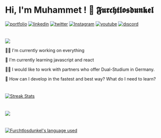 
# Hi, I'm Muhammet ! 👋 𝕱𝖚𝖗𝖈𝖍𝖙𝖑𝖔𝖘𝖉𝖚𝖓𝖐𝖊𝖑



[![portfolio](https://img.shields.io/badge/my_portfolio-000?style=for-the-badge&logo=ko-fi&logoColor=fff)](#)
[![linkedin](https://img.shields.io/badge/linkedin-000?style=for-the-badge&logo=linkedin&logoColor=blue)](https://www.linkedin.com/in/muhammet-%C3%B6zt%C3%BCrk-85939a241/)
[![twitter](https://img.shields.io/badge/twitter-000?style=for-the-badge&logo=twitter&logoColor=0080ff)](#)
[![Instagram](https://img.shields.io/badge/Instagram-000?style=for-the-badge&logo=Instagram&logoColor=pruple)](#)
[![youtube](https://img.shields.io/badge/youtube-000?style=for-the-badge&logo=youtube&logoColor=FF0000)](https://www.youtube.com/@Furchtlosdunkel)
[![dıscord](https://img.shields.io/badge/Discord-000?style=for-the-badge&logo=discord&logoColor=fff)](https://discord.gg/6RUmsk5dYe)
#
<!-- Typing SVG by DenverCoder1 - https://github.com/DenverCoder1/readme-typing-svg -->
<p align="start">
<!--   <a href="https://github.com/DenverCoder1/readme-typing-svg"> -->
    <img src="https://readme-typing-svg.herokuapp.com?color=*&width=380&height=45&lines=Open-Source+Enthusiast;Learning+In+Public;Empowering+Others;Nice+To+Meet+You+...&center=true"></a>
</p>


👩‍💻 I'm currently working on everything

🧠 I'm currently learning javascript and react

👯‍♀️ I would like to work with partners who offer Dual-Studium in Germany.

🤔 How can I develop in the fastest and best way? What do I need to learn?


#
  <a href="https://github.com/Furchtlosdunkel"><img alt="Streak Stats" src="https://github-readme-streak-stats.herokuapp.com/?user=Furchtlosdunkel&theme=highcontrast"/></a>
  
  
# 
<img src="https://github-readme-stats.vercel.app/api?username=Furchtlosdunkel&show_icons=true&theme=vision-friendly-dark"/>

#

 <a href="https://github.com/Furchtlosdunkel?tab=repositories"><img alt="Furchtlosdunkel's language used" src="https://github-readme-stats.vercel.app/api/top-langs/?username=Furchtlosdunkel&layout=compact&langs_count=8&theme=vision-friendly-dark"/></a>
